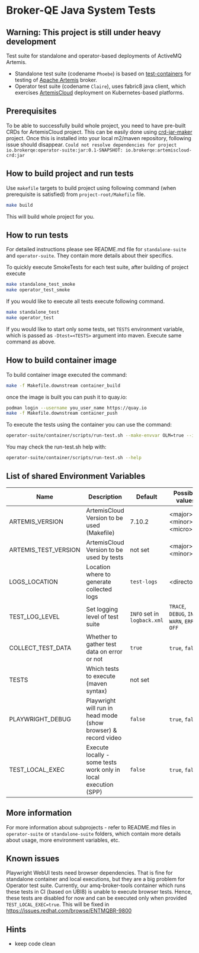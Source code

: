 # Broker-QE Java System Tests

## Warning: This project is still under heavy development

Test suite for standalone and operator-based deployments of ActiveMQ Artemis.
* Standalone test suite (codename `Phoebe`) is based on [test-containers](https://www.testcontainers.org/) for testing of [Apache Artemis](https://github.com/apache/activemq-artemis) broker.
* Operator test suite (codename `Claire`), uses fabric8 java client, which exercises [ArtemisCloud](https://github.com/artemiscloud/) deployment on Kubernetes-based platforms.

## Prerequisites

To be able to successfully build whole project, you need to have pre-built CRDs for ArtemisCloud project.
This can be easily done using [crd-jar-maker](https://gitlab.cee.redhat.com/amq-broker/crd-jar-maker) project.
Once this is installed into your local m2/maven repository, following issue should disappear.
`Could not resolve dependencies for project io.brokerqe:operator-suite:jar:0.1-SNAPSHOT: io.brokerqe:artemiscloud-crd:jar`

## How to build project and run tests
Use `makefile` targets to build project using following command (when prerequisite is satisfied) from `project-root/Makefile` file.
```bash
make build
```
This will build whole project for you.

## How to run tests

For detailed instructions please see README.md file for `standalone-suite` and `operator-suite`.
They contain more details about their specifics.

To quickly execute SmokeTests for each test suite, after building of project execute
```bash
make standalone_test_smoke
make operator_test_smoke
```

If you would like to execute all tests execute following command.
```bash
make standalone_test
make operator_test
```

If you would like to start only some tests, set `TESTS` environment variable, which is passed as
`-Dtest=<TESTS>` argument into maven. Execute same command as above.

## How to build container image

To build container image executed the command:
```bash
make -f Makefile.downstream container_build
```

once the image is built you can push it to quay.io:
```bash
podman login --username you_user_name https://quay.io
make -f Makefile.downstream container_push
```

To execute the tests using the container you can use the command:
```bash
operator-suite/container/scripts/run-test.sh --make-envvar OLM=true --image-tag amq-broker-lpt
```

You may check the run-test.sh help with:
```bash
operator-suite/container/scripts/run-test.sh --help
```

## List of shared Environment Variables

| Name                                    | Description                                                     | Default                     | Possible values                                  |
|-----------------------------------------|-----------------------------------------------------------------|-----------------------------|--------------------------------------------------|
| ARTEMIS_VERSION                         | ArtemisCloud Version to be used (Makefile)                      | 7.10.2                      | \<major\>.\<minor\>.\<micro\>                    |
| ARTEMIS_TEST_VERSION                    | ArtemisCloud Version to be used by tests                        | not set                     | \<major\>.\<minor\>                              |
| LOGS_LOCATION                           | Location where to generate collected logs                       | `test-logs`                 | \<directory\>                                    |
| TEST_LOG_LEVEL                          | Set logging level of test suite                                 | `INFO` set in `logback.xml` | `TRACE`, `DEBUG`, `INFO`, `WARN`, `ERROR`, `OFF` |
| COLLECT_TEST_DATA                       | Whether to gather test data on error or not                     | `true`                      | `true`, `false`                                  |
| TESTS                                   | Which tests to execute (maven syntax)                           | not set                     | <mvn-regexp>                                     |
| PLAYWRIGHT_DEBUG                        | Playwright will run in head mode (show browser) & record video  | `false`                     | `true`, `false`                                  |
| TEST_LOCAL_EXEC                         | Execute locally - some tests work only in local execution (SPP) | `false`                     | `true`, `false`                                  |

## More information
For more information about subprojects - refer to README.md files in `operator-suite` or `standalone-suite` folders, which contain more details about usage, more environment variables, etc.

## Known issues
Playwright WebUI tests need browser dependencies. That is fine for standalone container and local executions, but they are a big problem for Operator test suite.
Currently, our amq-broker-tools container which runs these tests in CI (based on UBI8) is unable to execute browser tests.
Hence, these tests are disabled for now and can be executed only when provided `TEST_LOCAL_EXEC=true`.
This will be fixed in https://issues.redhat.com/browse/ENTMQBR-9800

## Hints
- keep code clean
